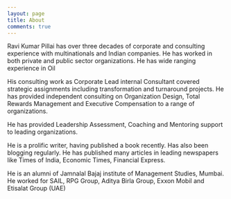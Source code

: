 ```yaml
---
layout: page
title: About
comments: true
---
```


Ravi Kumar Pillai has over three decades of corporate and consulting experience with multinationals and Indian companies. He has worked in both private and public sector organizations. He has wide ranging experience in Oil

His consulting work as Corporate Lead internal Consultant covered strategic assignments including transformation and turnaround projects. He has provided independent consulting on  Organization Design, Total Rewards Management and Executive Compensation to a range of organizations. 

He has provided Leadership Assessment, Coaching and Mentoring support to leading organizations. 

He is a prolific writer, having published a book recently. Has also been blogging regularly. He has published many articles in leading newspapers like Times of India, Economic Times, Financial Express. 

He is an alumni of Jamnalal Bajaj institute of Management Studies, Mumbai. He worked for SAIL, RPG Group, Aditya Birla Group, Exxon Mobil and Etisalat Group (UAE)